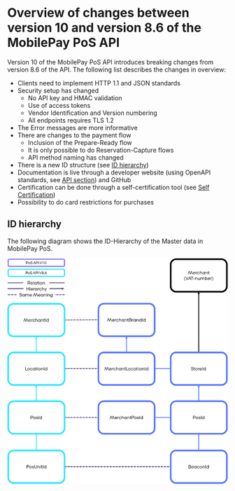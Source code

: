 
# <a name="overview_of_changes"></a>Overview of changes between version 10 and version 8.6 of the MobilePay PoS API

Version 10 of the MobilePay PoS API introduces breaking changes from version 8.6 of the API. 
The following list describes the changes in overview:

* Clients need to implement HTTP 1.1 and JSON standards
* Security setup has changed
  * No API key and HMAC validation
  * Use of access tokens
  * Vendor Identification and Version numbering
  * All endpoints requires TLS 1.2
* The Error messages are more informative
* There are changes to the payment flow
  * Inclusion of the Prepare-Ready flow
  * It is only possible to do Reservation-Capture flows
  * API method naming has changed
* There is a new ID structure (see [ID hierarchy](overview_of_changes#id_hierarchy))
* Documentation is live through a developer website (using OpenAPI standards, see [API section](https://sandbox-developer.mobilepay.dk/product)) and GitHub
* Certification can be done through a self-certification tool (see [Self Certification](self_certification))
* Possibility to do card restrictions for purchases

## <a name="id_hierarchy"></a>ID hierarchy

The following diagram shows the ID-Hierarchy of the Master data in MobilePay PoS.

[![](assets/images/ID_Hierarchy_Changes.png)](assets/images/ID_Hierarchy_Changes.png)
